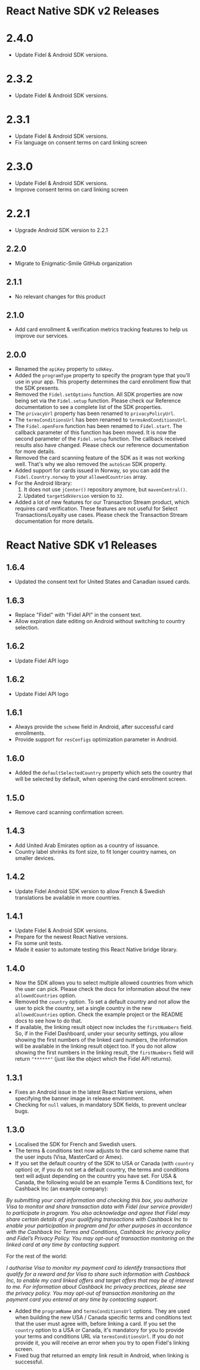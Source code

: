 # React Native SDK v2 Releases

# 2.4.0
- Update Fidel & Android SDK versions.

# 2.3.2
- Update Fidel & Android SDK versions.

# 2.3.1
- Update Fidel & Android SDK versions.
- Fix language on consent terms on card linking screen

# 2.3.0
- Update Fidel & Android SDK versions.
- Improve consent terms on card linking screen

# 2.2.1
- Upgrade Android SDK version to 2.2.1

## 2.2.0
- Migrate to Enigmatic-Smile GitHub organization

## 2.1.1
- No relevant changes for this product

## 2.1.0
- Add card enrollment & verification metrics tracking features to help us improve our services.

## 2.0.0
- Renamed the `apiKey` property to `sdkKey`.
- Added the `programType` property to specify the program type that you'll use in your app. This property determines the card enrollment flow that the SDK presents.
- Removed the `Fidel.setOptions` function. All SDK properties are now being set via the `Fidel.setup` function. Please check our Reference documentation to see a complete list of the SDK properties.
- The `privacyUrl` property has been renamed to `privacyPolicyUrl`.
- The `termsConditionsUrl` has been renamed to `termsAndConditionsUrl`.
- The `Fidel.openForm` function has been renamed to `Fidel.start`. The callback parameter of this function has been moved. It is now the second parameter of the `Fidel.setup` function. The callback received results also have changed. Please check our reference documentation for more details.
- Removed the card scanning feature of the SDK as it was not working well. That's why we also removed the `autoScan` SDK property.
- Added support for cards issued in Norway, so you can add the `Fidel.Country.norway` to your `allowedCountries` array.
- For the Android library:
   1. It does not use `jCenter()` repository anymore, but `mavenCentral()`.
   2. Updated `targetSdkVersion` version to `32`.
- Added a lot of new features for our Transaction Stream product, which requires card verification. These features are not useful for Select Transactions/Loyalty use cases. Please check the Transaction Stream documentation for more details.

# React Native SDK v1 Releases

## 1.6.4
- Updated the consent text for United States and Canadian issued cards.

## 1.6.3
- Replace "Fidel" with "Fidel API" in the consent text.
- Allow expiration date editing on Android without switching to country selection.

## 1.6.2
- Update Fidel API logo

## 1.6.2
- Update Fidel API logo

## 1.6.1
- Always provide the `scheme` field in Android, after successful card enrollments.
- Provide support for `resConfigs` optimization parameter in Android.

## 1.6.0
- Added the `defaultSelectedCountry` property which sets the country that will be selected by default, when opening the card enrollment screen.

## 1.5.0
- Remove card scanning confirmation screen.

## 1.4.3
- Add United Arab Emirates option as a country of issuance.
- Country label shrinks its font size, to fit longer country names, on smaller devices.

## 1.4.2
- Update Fidel Android SDK version to allow French & Swedish translations be available in more countries.

## 1.4.1
- Update Fidel & Android SDK versions.
- Prepare for the newest React Native versions.
- Fix some unit tests.
- Made it easier to automate testing this React Native bridge library.

## 1.4.0

- Now the SDK allows you to select multiple allowed countries from which the user can pick. Please check the docs for information about the new `allowedCountries` option.
- Removed the `country` option. To set a default country and not allow the user to pick the country, set a single country in the new `allowedCountries` option. Check the example project or the README docs to see how to do that.
- If available, the linking result object now includes the `firstNumbers` field. So, if in the Fidel Dashboard, under your security settings, you allow showing the first numbers of the linked card numbers, the information will be available in the linking result object too. If you do not allow showing the first numbers in the linking result, the `firstNumbers` field will return `"******"` (just like the object which the Fidel API returns).

## 1.3.1

- Fixes an Android issue in the latest React Native versions, when specifying the banner image in release environment.
- Checking for `null` values, in mandatory SDK fields, to prevent unclear bugs.

## 1.3.0

- Localised the SDK for French and Swedish users.
- The terms & conditions text now adjusts to the card scheme name that the user inputs (Visa, MasterCard or Amex).
- If you set the default country of the SDK to USA or Canada (with `country` option) or, if you do not set a default country, the terms and conditions text will adjust depending on the country you have set. For USA & Canada, the following would be an example Terms & Conditions text, for Cashback Inc (an example company):

*By submitting your card information and checking this box, you authorize Visa to monitor and share transaction data with Fidel (our service provider) to participate in  program. You also acknowledge and agree that Fidel may share certain details of your qualifying transactions with Cashback Inc to enable your participation in  program and for other purposes in accordance with the Cashback Inc Terms and Conditions, Cashback Inc privacy policy and Fidel’s Privacy Policy. You may opt-out of transaction monitoring on the linked card at any time by contacting support.*

For the rest of the world:

*I authorise Visa to monitor my payment card to identify transactions that qualify for a reward and for Visa to share such information with Cashback Inc, to enable my card linked offers and target offers that may be of interest to me. For information about Cashback Inc privacy practices, please see the privacy policy. You may opt-out of transaction monitoring on the payment card you entered at any time by contacting support.*

- Added the `programName` and `termsConditionsUrl` options. They are used when building the new USA / Canada specific terms and conditions text that the user must agree with, before linking a card. If you set the `country` option to a USA or Canada, it's mandatory for you to provide your terms and conditions URL via `termsConditionsUrl`. If you do not provide it, you will receive an error when you try to open Fidel's linking screen.
- Fixed bug that returned an empty link result in Android, when linking is successful.
